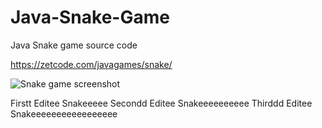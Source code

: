 # Java-Snake-Game
Java Snake game source code

https://zetcode.com/javagames/snake/  

![Snake game screenshot](snake.png)

Firstt Editee Snakeeeee
Secondd Editee Snakeeeeeeeeee
Thirddd Editee Snakeeeeeeeeeeeeeeeee
